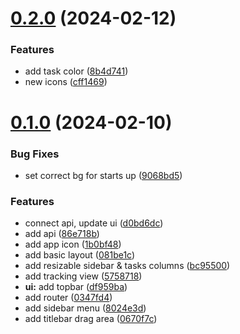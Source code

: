 # [0.2.0](https://github.com/antonreshetov/timefall/compare/v0.1.0...v0.2.0) (2024-02-12)


### Features

* add task color ([8b4d741](https://github.com/antonreshetov/timefall/commit/8b4d741762db66e196bd3bbb00b74c4afbf84815))
* new icons ([cff1469](https://github.com/antonreshetov/timefall/commit/cff146952e18ae4ab285053f2ddd5ad7516e9c76))



# [0.1.0](https://github.com/antonreshetov/timefall/compare/0347fd4547b748e1f033beb1246f01546dedbab3...v0.1.0) (2024-02-10)


### Bug Fixes

* set correct bg for starts up ([9068bd5](https://github.com/antonreshetov/timefall/commit/9068bd58ebe1e54af7cbfd433ab5e27596001ee7))


### Features

*  connect api, update ui ([d0bd6dc](https://github.com/antonreshetov/timefall/commit/d0bd6dcaef9466840e1a45d52797b3d7d5c9f91d))
* add api ([86e718b](https://github.com/antonreshetov/timefall/commit/86e718bda3a7094c724e01a8a505846a95338ac7))
* add app icon ([1b0bf48](https://github.com/antonreshetov/timefall/commit/1b0bf4853f25a6f3d920d882b06121d2d2c82e72))
* add basic layout ([081be1c](https://github.com/antonreshetov/timefall/commit/081be1ce1fb4fb2c953591d6a9e52ffb52cffacb))
* add resizable sidebar & tasks columns ([bc95500](https://github.com/antonreshetov/timefall/commit/bc955003c050a9de0a7c463dc0b202a895c0f025))
* add tracking view ([5758718](https://github.com/antonreshetov/timefall/commit/575871801a8a12af8665652d875bdf661afe821f))
* **ui:** add topbar ([df959ba](https://github.com/antonreshetov/timefall/commit/df959ba316e474d6977c51a69dd63ea19a567c78))
* add router ([0347fd4](https://github.com/antonreshetov/timefall/commit/0347fd4547b748e1f033beb1246f01546dedbab3))
* add sidebar menu ([8024e3d](https://github.com/antonreshetov/timefall/commit/8024e3ddef2a64e2e83d019153d01ecf7576f2e3))
* add titlebar drag area ([0670f7c](https://github.com/antonreshetov/timefall/commit/0670f7c4bd8cae3cf5d5fa05baee0acee321d278))



